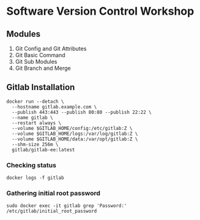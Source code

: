 # Software Version Control Workshop
## Modules
1. Git Config and Git Attributes
1. Git Basic Command
1. Git Sub Modules
1. Git Branch and Merge

## Gitlab Installation
```
docker run --detach \
  --hostname gitlab.example.com \
  --publish 443:443 --publish 80:80 --publish 22:22 \
  --name gitlab \
  --restart always \
  --volume $GITLAB_HOME/config:/etc/gitlab:Z \
  --volume $GITLAB_HOME/logs:/var/log/gitlab:Z \
  --volume $GITLAB_HOME/data:/var/opt/gitlab:Z \
  --shm-size 256m \
  gitlab/gitlab-ee:latest
```

### Checking status
```
docker logs -f gitlab
```

### Gathering initial root password
```
sudo docker exec -it gitlab grep 'Password:' /etc/gitlab/initial_root_password
```